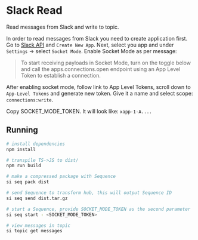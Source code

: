 # Slack Read

Read messages from Slack and write to topic.

In order to read messages from Slack you need to create application first. Go to [Slack API](https://api.slack.com/apps) and `Create New App`.
Next, select you app and under `Settings` -> select `Socket Mode`.
Enable Socket Mode as per message:

> To start receiving payloads in Socket Mode, turn on the toggle below and call the apps.connections.open endpoint using an App Level Token to establish a connection.

After enabling socket mode, follow link to App Level Tokens, scroll down to `App-Level Tokens` and generate new token. Give it a name and select scope: `connections:write`.

Copy SOCKET_MODE_TOKEN. It will look like: `xapp-1-A....`

## Running

```bash
# install dependencies
npm install

# transpile TS->JS to dist/
npm run build

# make a compressed package with Sequence
si seq pack dist

# send Sequence to transform hub, this will output Sequence ID
si seq send dist.tar.gz

# start a Sequence, provide SOCKET_MODE_TOKEN as the second parameter
si seq start - <SOCKET_MODE_TOKEN>

# view messages in topic
si topic get messages
```
